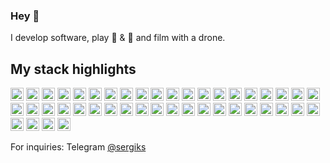 ### Hey :wave:

I develop software, play :guitar: &amp; :musical_keyboard: and film with a drone.

## My stack highlights

<a href="https://php.net/" title="PHP"><img src="https://github.com/get-icon/geticon/blob/master/logos/php.svg" alt="PHP" width="21px" height="21px"></a>
<a href="https://laravel.com/" title="Laravel"><img src="https://github.com/get-icon/geticon/blob/master/logos/laravel.svg" alt="Laravel" width="21px" height="21px"></a>
<a href="https://lumen.laravel.com/" title="Lumen"><img src="https://github.com/get-icon/geticon/blob/master/logos/lumen.svg" alt="Lumen" width="21px" height="21px"></a>
<a href="https://developer.mozilla.org/en-US/docs/Web/JavaScript" title="JavaScript"><img src="https://github.com/get-icon/geticon/blob/master/logos/javascript.svg" alt="JavaScript" width="21px" height="21px"></a>
<a href="https://www.nginx.com/" title="NGINX"><img src="https://github.com/get-icon/geticon/blob/master/logos/nginx.svg" alt="NGINX" width="21px" height="21px"></a>
<a href="https://www.w3.org/TR/html5/" title="HTML5"><img src="https://github.com/get-icon/geticon/blob/master/logos/html-5.svg" alt="HTML5" width="21px" height="21px"></a>
<a href="https://redis.io/" title="Redis"><img src="https://github.com/get-icon/geticon/blob/master/logos/redis.svg" alt="Redis" width="21px" height="21px"></a>
<a href="https://dev.mysql.com/" title="MySQL"><img src="https://github.com/get-icon/geticon/blob/master/logos/mysql.svg" alt="MySQL" width="21px" height="21px"></a>
<a href="https://mariadb.org/" title="MariaDB"><img src="https://github.com/get-icon/geticon/blob/master/logos/mariadb-icon.svg" alt="MariaDB" width="21px" height="21px"></a>
<a href="https://www.docker.com/" title="docker"><img src="https://github.com/get-icon/geticon/blob/master/logos/docker-icon.svg" alt="docker" width="21px" height="21px"></a>
<a href="https://git-scm.com/" title="Git"><img src="https://github.com/get-icon/geticon/blob/master/logos/git-icon.svg" alt="Git" width="21px" height="21px"></a>
<a href="https://github.com/" title="Github"><img src="https://github.com/get-icon/geticon/blob/master/logos/github-icon.svg" alt="Github" width="21px" height="21px"></a>
<a href="https://about.gitlab.com/" title="Gitlab"><img src="https://github.com/get-icon/geticon/blob/master/logos/gitlab.svg" alt="Gitlab" width="21px" height="21px"></a>
<a href="https://bitbucket.org/" title="Bitbucket"><img src="https://github.com/get-icon/geticon/blob/master/logos/bitbucket.svg" alt="Bitbucket" width="21px" height="21px"></a>
<a href="https://getsentry.com/welcome/" title="Sentry"><img src="https://github.com/get-icon/geticon/blob/master/logos/sentry.svg" alt="Sentry" width="21px" height="21px"></a>
<a href="https://www.gnu.org/software/bash/" title="Bash"><img src="https://github.com/get-icon/geticon/blob/master/logos/bash.svg" alt="Bash" width="21px" height="21px"></a>
<a href="https://www.tensorflow.org/" title="TensorFlow"><img src="https://github.com/get-icon/geticon/blob/master/logos/tensorflow.svg" alt="TensorFlow" width="21px" height="21px"></a>
<a href="https://www.w3.org/2001/sw/wiki/REST" title="Rest"><img src="https://github.com/get-icon/geticon/blob/master/logos/rest.svg" alt="Rest" width="21px" height="21px"></a>
<a href="https://www.digitalocean.com/" title="DigitalOcean"><img src="https://github.com/get-icon/geticon/blob/master/logos/digital-ocean.svg" alt="DigitalOcean" width="21px" height="21px"></a>
<a href="https://www.cloudflare.com/" title="CloudFlare"><img src="https://github.com/get-icon/geticon/blob/master/logos/cloudflare.svg" alt="CloudFlare" width="21px" height="21px"></a>
<a href="https://mailchimp.com/" title="Mailchimp"><img src="https://github.com/get-icon/geticon/blob/master/logos/mailchimp-freddie.svg" alt="Mailchimp" width="21px" height="21px"></a>
<a href="https://trello.com/" title="Trello"><img src="https://github.com/get-icon/geticon/blob/master/logos/trello.svg" alt="Trello" width="21px" height="21px"></a>
<a href="https://www.ubuntu.com/" title="ubuntu"><img src="https://github.com/get-icon/geticon/blob/master/logos/ubuntu.svg" alt="ubuntu" width="21px" height="21px"></a>
<a href="https://www.debian.org/" title="debian"><img src="https://github.com/get-icon/geticon/blob/master/logos/debian.svg" alt="debian" width="21px" height="21px"></a>
<a href="https://www.centos.org/" title="CentOS"><img src="https://github.com/get-icon/geticon/blob/master/logos/centos-icon.svg" alt="CentOS" width="21px" height="21px"></a>
<a href="https://www.google.com/drive/" title="Google Drive"><img src="https://github.com/get-icon/geticon/blob/master/logos/google-drive.svg" alt="Google Drive" width="21px" height="21px"></a>
<a href="https://tc39.es/ecma262/" title="ECMAScript 6"><img src="https://github.com/get-icon/geticon/blob/master/logos/es6.svg" alt="ECMAScript 6" width="21px" height="21px"></a>
<a href="https://vuejs.org/" title="Vue.js"><img src="https://github.com/get-icon/geticon/blob/master/logos/vue.svg" alt="Vue.js" width="21px" height="21px"></a>
<a href="https://jquery.com/" title="jQuery"><img src="https://github.com/get-icon/geticon/blob/master/logos/jquery-icon.svg" alt="jQuery" width="21px" height="21px"></a>
<a href="https://www.w3.org/TR/CSS/" title="CSS3"><img src="https://github.com/get-icon/geticon/blob/master/logos/css-3.svg" alt="CSS3" width="21px" height="21px"></a>
<a href="https://getbootstrap.com/" title="Bootstrap"><img src="https://github.com/get-icon/geticon/blob/master/logos/bootstrap.svg" alt="Bootstrap" width="21px" height="21px"></a>
<a href="https://www.w3.org/TR/html5/" title="HTML5"><img src="https://github.com/get-icon/geticon/blob/master/logos/html-5.svg" alt="HTML5" width="21px" height="21px"></a>
<a href="https://nodejs.org/" title="Node.js"><img src="https://github.com/get-icon/geticon/blob/master/logos/nodejs-icon.svg" alt="Node.js" width="21px" height="21px"></a>
<a href="https://www.python.org/" title="Python"><img src="https://github.com/get-icon/geticon/blob/master/logos/python.svg" alt="Python" width="21px" height="21px"></a>
<a href="https://www.npmjs.com/" title="npm"><img src="https://github.com/get-icon/geticon/blob/master/logos/npm.svg" alt="npm" width="21px" height="21px"></a>
<a href="https://webpack.js.org/" title="webpack"><img src="https://github.com/get-icon/geticon/blob/master/logos/webpack.svg" alt="webpack" width="21px" height="21px"></a>
<a href="https://babeljs.io/" title="Babel"><img src="https://github.com/get-icon/geticon/blob/master/logos/babel.svg" alt="Babel" width="21px" height="21px"></a>
<a href="https://code.visualstudio.com/" title="Visual Studio Code"><img src="https://github.com/get-icon/geticon/blob/master/logos/visual-studio-code.svg" alt="Visual Studio Code" width="21px" height="21px"></a>
<a href="https://electron.atom.io/" title="Electron"><img src="https://github.com/get-icon/geticon/blob/master/logos/electron.svg" alt="Electron" width="21px" height="21px"></a>
<a href="https://wordpress.org/" title="WordPress"><img src="https://github.com/get-icon/geticon/blob/master/logos/wordpress-icon.svg" alt="WordPress" width="21px" height="21px"></a>
<a href="https://material-ui.com/" title="Material UI"><img src="https://github.com/get-icon/geticon/blob/master/logos/material-ui.svg" alt="Material UI" width="21px" height="21px"></a>
<a href="https://www.yiiframework.com/" title="Yii"><img src="https://github.com/get-icon/geticon/blob/master/logos/yii.svg" alt="Yii" width="21px" height="21px"></a>
<a href="https://www.adobe.com/products/photoshop.html" title="Adobe Photoshop"><img src="https://github.com/get-icon/geticon/blob/master/logos/adobe-photoshop.svg" alt="Adobe Photoshop" width="21px" height="21px"></a>
<a href="https://www.adobe.com/products/illustrator.html" title="Adobe Illustrator"><img src="https://github.com/get-icon/geticon/blob/master/logos/adobe-illustrator.svg" alt="Adobe Illustrator" width="21px" height="21px"></a>


For inquiries: Telegram [@sergiks](https://t.me/sergiks)



<!--
## Projects in which I took part :zap:
### 2021
<p align="left">
    <a href="https://....ru">
        <img src="xxx" alt="xxx" width="40" height="40"/>
    </a>
</p>
-->

<!--
**sergiks/sergiks** is a ✨ _special_ ✨ repository because its `README.md` (this file) appears on your GitHub profile.

Here are some ideas to get you started:

- 🔭 I’m currently working on ...
- 🌱 I’m currently learning ...
- 👯 I’m looking to collaborate on ...
- 🤔 I’m looking for help with ...
- 💬 Ask me about ...
- 📫 How to reach me: ...
- 😄 Pronouns: ...
- ⚡ Fun fact: ...
-->
